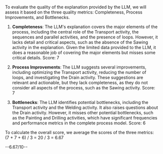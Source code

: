 To evaluate the quality of the explanation provided by the LLM, we will assess it based on the three quality metrics: Completeness, Process Improvements, and Bottlenecks.

1. **Completeness**: The LLM's explanation covers the major elements of the process, including the central role of the Transport activity, the sequences and parallel activities, and the presence of loops. However, it lacks detail and critical aspects, such as the absence of the Sawing activity in the explanation. Given the limited data provided to the LLM, it does a reasonable job of covering the major elements but misses some critical details. Score: 7

2. **Process Improvements**: The LLM suggests several improvements, including optimizing the Transport activity, reducing the number of loops, and investigating the Drain activity. These suggestions are relevant and actionable, but they lack completeness, as they do not consider all aspects of the process, such as the Sawing activity. Score: 7

3. **Bottlenecks**: The LLM identifies potential bottlenecks, including the Transport activity and the Welding activity. It also raises questions about the Drain activity. However, it misses other potential bottlenecks, such as the Painting and Drilling activities, which have significant frequencies and performance metrics in the complete process model. Score: 6

To calculate the overall score, we average the scores of the three metrics: (7 + 7 + 6) / 3 = 20 / 3 = 6.67

--6.67/10--